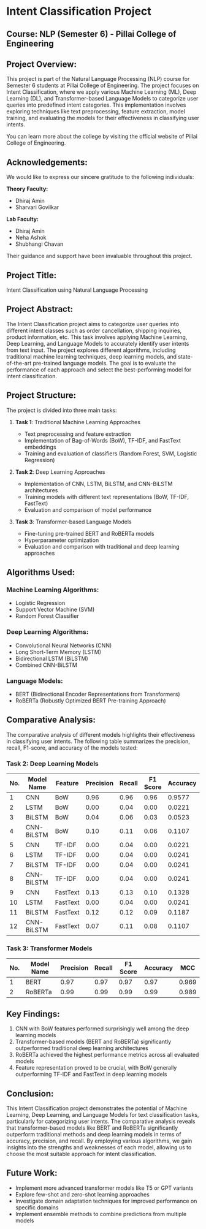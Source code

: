 # Intent Classification Project

## Course: NLP (Semester 6) - Pillai College of Engineering

## Project Overview:
This project is part of the Natural Language Processing (NLP) course for Semester 6 students at Pillai College of Engineering. The project focuses on Intent Classification, where we apply various Machine Learning (ML), Deep Learning (DL), and Transformer-based Language Models to categorize user queries into predefined intent categories. This implementation involves exploring techniques like text preprocessing, feature extraction, model training, and evaluating the models for their effectiveness in classifying user intents.

You can learn more about the college by visiting the official website of Pillai College of Engineering.

## Acknowledgements:
We would like to express our sincere gratitude to the following individuals:

**Theory Faculty:**
- Dhiraj Amin
- Sharvari Govilkar

**Lab Faculty:**
- Dhiraj Amin
- Neha Ashok
- Shubhangi Chavan

Their guidance and support have been invaluable throughout this project.

## Project Title:
Intent Classification using Natural Language Processing

## Project Abstract:
The Intent Classification project aims to categorize user queries into different intent classes such as order cancellation, shipping inquiries, product information, etc. This task involves applying Machine Learning, Deep Learning, and Language Models to accurately identify user intents from text input. The project explores different algorithms, including traditional machine learning techniques, deep learning models, and state-of-the-art pre-trained language models. The goal is to evaluate the performance of each approach and select the best-performing model for intent classification.

## Project Structure:
The project is divided into three main tasks:

1. **Task 1**: Traditional Machine Learning Approaches
   - Text preprocessing and feature extraction
   - Implementation of Bag-of-Words (BoW), TF-IDF, and FastText embeddings
   - Training and evaluation of classifiers (Random Forest, SVM, Logistic Regression)

2. **Task 2**: Deep Learning Approaches
   - Implementation of CNN, LSTM, BiLSTM, and CNN-BiLSTM architectures
   - Training models with different text representations (BoW, TF-IDF, FastText)
   - Evaluation and comparison of model performance

3. **Task 3**: Transformer-based Language Models
   - Fine-tuning pre-trained BERT and RoBERTa models
   - Hyperparameter optimization
   - Evaluation and comparison with traditional and deep learning approaches

## Algorithms Used:

### Machine Learning Algorithms:
- Logistic Regression
- Support Vector Machine (SVM)
- Random Forest Classifier

### Deep Learning Algorithms:
- Convolutional Neural Networks (CNN)
- Long Short-Term Memory (LSTM)
- Bidirectional LSTM (BiLSTM)
- Combined CNN-BiLSTM

### Language Models:
- BERT (Bidirectional Encoder Representations from Transformers)
- RoBERTa (Robustly Optimized BERT Pre-training Approach)

## Comparative Analysis:
The comparative analysis of different models highlights their effectiveness in classifying user intents. The following table summarizes the precision, recall, F1-score, and accuracy of the models tested:

### Task 2: Deep Learning Models

| No. | Model Name   | Feature  | Precision | Recall | F1 Score | Accuracy |
|-----|-------------|----------|-----------|--------|----------|----------|
| 1   | CNN         | BoW      | 0.96      | 0.96   | 0.96     | 0.9577   |
| 2   | LSTM        | BoW      | 0.00      | 0.04   | 0.00     | 0.0221   |
| 3   | BiLSTM      | BoW      | 0.04      | 0.06   | 0.03     | 0.0523   |
| 4   | CNN-BiLSTM  | BoW      | 0.10      | 0.11   | 0.06     | 0.1107   |
| 5   | CNN         | TF-IDF   | 0.00      | 0.04   | 0.00     | 0.0221   |
| 6   | LSTM        | TF-IDF   | 0.00      | 0.04   | 0.00     | 0.0241   |
| 7   | BiLSTM      | TF-IDF   | 0.00      | 0.04   | 0.00     | 0.0241   |
| 8   | CNN-BiLSTM  | TF-IDF   | 0.00      | 0.04   | 0.00     | 0.0241   |
| 9   | CNN         | FastText | 0.13      | 0.13   | 0.10     | 0.1328   |
| 10  | LSTM        | FastText | 0.00      | 0.04   | 0.00     | 0.0241   |
| 11  | BiLSTM      | FastText | 0.12      | 0.12   | 0.09     | 0.1187   |
| 12  | CNN-BiLSTM  | FastText | 0.07      | 0.11   | 0.08     | 0.1107   |

### Task 3: Transformer Models

| No. | Model Name | Precision | Recall | F1 Score | Accuracy | MCC   |
|-----|------------|-----------|--------|----------|----------|-------|
| 1   | BERT       | 0.97      | 0.97   | 0.97     | 0.97     | 0.969 |
| 2   | RoBERTa    | 0.99      | 0.99   | 0.99     | 0.99     | 0.989 |

## Key Findings:
1. CNN with BoW features performed surprisingly well among the deep learning models
2. Transformer-based models (BERT and RoBERTa) significantly outperformed traditional deep learning architectures
3. RoBERTa achieved the highest performance metrics across all evaluated models
4. Feature representation proved to be crucial, with BoW generally outperforming TF-IDF and FastText in deep learning models

## Conclusion:
This Intent Classification project demonstrates the potential of Machine Learning, Deep Learning, and Language Models for text classification tasks, particularly for categorizing user intents. The comparative analysis reveals that transformer-based models like BERT and RoBERTa significantly outperform traditional methods and deep learning models in terms of accuracy, precision, and recall. By employing various algorithms, we gain insights into the strengths and weaknesses of each model, allowing us to choose the most suitable approach for intent classification.

## Future Work:
- Implement more advanced transformer models like T5 or GPT variants
- Explore few-shot and zero-shot learning approaches
- Investigate domain adaptation techniques for improved performance on specific domains
- Implement ensemble methods to combine predictions from multiple models
